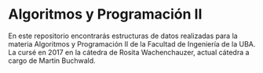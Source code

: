 # Algoritmos y Programación II

En este repositorio encontrarás estructuras de datos realizadas para la materia Algoritmos y Programación II de la Facultad de Ingeniería de la UBA. La cursé en 2017 en la cátedra de Rosita Wachenchauzer, actual cátedra a cargo de Martin Buchwald.
